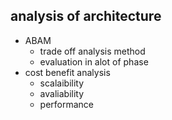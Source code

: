 ## analysis of architecture
- ABAM
    - trade off analysis method
    - evaluation in alot of phase
- cost benefit analysis
    - scalaibility
    - avaliability
    - performance
